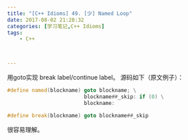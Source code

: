 ```yaml
---
title: "[C++ Idioms] 49. [少] Named Loop"
date: 2017-08-02 21:28:32
categories: [学习笔记,C++ Idioms]
tags:
    - C++



---
```

用goto实现 break label/continue label。<!--more-->
源码如下（原文例子）：
```cpp
#define named(blockname) goto blockname; \
                         blockname##_skip: if (0) \
                         blockname:

#define break(blockname) goto blockname##_skip
```
很容易理解。